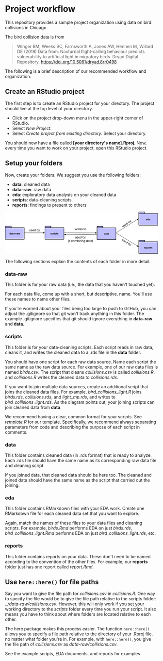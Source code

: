 # Project workflow

This repository provides a sample project organization using data on bird collisions
in Chicago. 

The bird collision data is from 

> Winger BM, Weeks BC, Farnsworth A, Jones AW, Hennen M, Willard DE (2019) Data from: Nocturnal flight-calling behaviour predicts vulnerability to artificial light in migratory birds. Dryad Digital Repository. https://doi.org/10.5061/dryad.8rr0498

The following is a brief description of our recommended workflow and organization. 

## Create an RStudio project

The first step is to create an RStudio project for your directory. The project should live at the top level of your directory. 

* Click on the project drop-down menu in the upper-right corner of RStudio. 
* Select _New Project_.
* Select _Create project from existing directory_. Select your directory.

You should now have a file called __[your directory's name].Rproj__. Now, every time you want to work on your project, open this RStudio project. 

## Setup your folders

Now, create your folders. We suggest you use the following folders:

* __data__: cleaned data
* __data-raw__: raw data
* __eda__: exploratory data analysis on your cleaned data
* __scripts__: data-cleaning scripts
* __reports__: findings to present to others

![](reports/images/folder-organization.png)

The following sections explain the contents of each folder in more detail.

### data-raw

This folder is for your raw data (i.e., the data that you haven't touched yet). 

For each data file, come up with a short, but descriptive, name. You'll use these names to name other files.

If you're worried about your files being too large to push to GitHub, you can adjust the .gitignore so that git won't track anything in this folder. The example .gitignore specifies that git should ignore everything in __data-raw__ and __data__.

### scripts

This folder is for your data-cleaning scripts. Each script reads in raw data, cleans it, and writes the cleaned data to a .rds file in the __data__ folder.

You should have one script for each raw data source. Name each script the same name as the raw data source. For example, one of our raw data files is named _birds.csv_. The script that cleans _collisions.csv_ is called _collisions.R_, and _collisions.R_ writes the cleaned data to _collisions.rds_. 

If you want to join multiple data sources, create an additional script that joins the cleaned data files. For example, _bird_collisions_light.R_ joins _birds.rds_, _collisions.rds_, and _light_mp.rds_, and writes to _bird_collisions_light.rds_. As the diagram points out, your joining scripts can join cleaned data from __data__. 
  
We recommend having a clear, common format for your scripts. See _template.R_ for our template. Specifically, we recommend always separating parameters from code and describing the purpose of each script in comments. 

### data

This folder contains cleaned data (in .rds format) that is ready to analyze. Each .rds file should have the same name as its corresponding raw data file and cleaning script.

If you joined data, that cleaned data should be here too. The cleaned and joined data should have the same name as the script that carried out the joining.

### eda

This folder contains RMarkdown files with your EDA work. Create one RMarkdown file for each cleaned data set that you want to explore.

Again, match the names of these files to your data files and cleaning scripts. For example, _birds.Rmd_ performs EDA on just _birds.rds_, _bird_collisions_light.Rmd_ performs EDA on just _bird_collisions_light.rds_, etc.

### reports

This folder contains reports on your data. These don't need to be named according to the convention of the other files. For example, our __reports__ folder just has one report called _report.Rmd_. 

## Use `here::here()` for file paths

Say you want to give the file path for _collisions.csv_ in _collisions.R_. One way to specify the file would be to give the file path relative to the scripts folder: _../data-raw/collisions.csv_. However, this will only work if you set your working directory to the _scripts_ folder every time you run your script. It also means you have to think about where folders are located relative to each other.

The here package makes this process easier. The function `here::here()` allows you to specify a file path relative to the directory of your .Rproj file, no matter what folder you're in. For example, with `here::here()`, you give the file path of _collisions.csv_ as _data-raw/collisions.csv_.

See the example scripts, EDA documents, and reports for examples.
